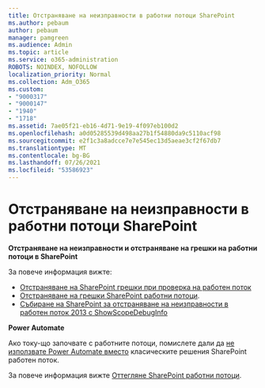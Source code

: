 ```yaml
---
title: Отстраняване на неизправности в работни потоци SharePoint
ms.author: pebaum
author: pebaum
manager: pamgreen
ms.audience: Admin
ms.topic: article
ms.service: o365-administration
ROBOTS: NOINDEX, NOFOLLOW
localization_priority: Normal
ms.collection: Adm_O365
ms.custom:
- "9000317"
- "9000147"
- "1940"
- "1718"
ms.assetid: 7ae05f21-eb16-4d71-9e19-4f097eb100d2
ms.openlocfilehash: a0d05285539d498aa27b1f54880da9c5110acf98
ms.sourcegitcommit: e2f1c3a8adcce7e7e545ec13d5aeae3cf2f67db7
ms.translationtype: MT
ms.contentlocale: bg-BG
ms.lasthandoff: 07/26/2021
ms.locfileid: "53586923"
---
```

# <a name="troubleshoot-workflows-in-sharepoint"></a>Отстраняване на неизправности в работни потоци SharePoint

**Отстраняване на неизправности и отстраняване на грешки на работни потоци в SharePoint**

За повече информация вижте:

- [Отстраняване на SharePoint грешки при проверка на работен поток](/sharepoint/dev/general-development/troubleshooting-sharepoint-server-workflow-validation-errors-in-visio)
- [Отстраняване на грешки SharePoint работни потоци](/sharepoint/dev/general-development/debugging-sharepoint-server-workflows).
- [Събиране на SharePoint за отстраняване на неизправности в работен поток 2013 с ShowScopeDebugInfo](/sharepoint/troubleshoot/workflows/gather-workflow-data)

**Power Automate**

Ако току-що започвате с работните потоци, помислете дали да [не използвате Power Automate вместо](/power-automate/modern-approvals) класическите решения SharePoint работен поток.

За повече информация вижте [Оттегляне SharePoint работни потоци](/alchemyinsights/sharepoint-workflows-retiring).
